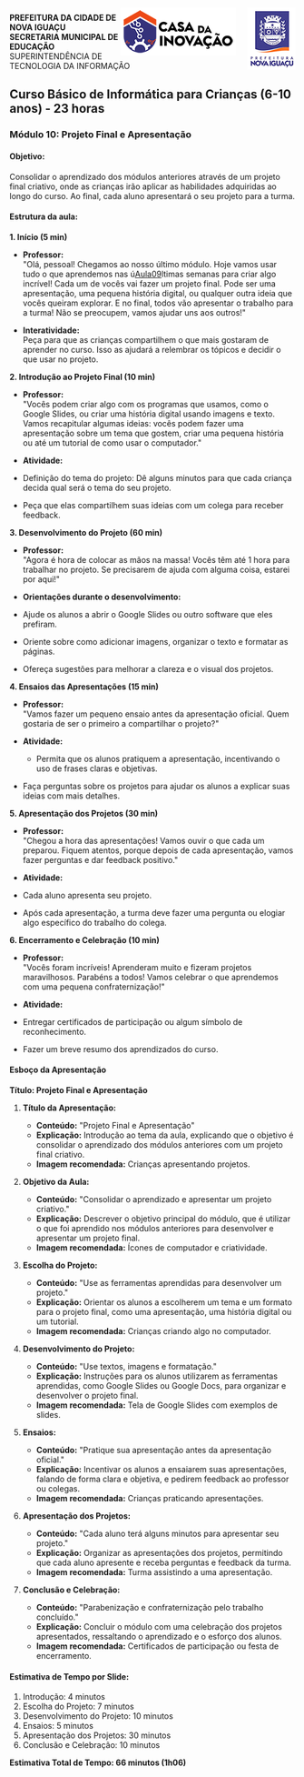 <img src="../Imagem/logopcni.png" align="right" style="margin-top:5px; " />
<img src="../Imagem/logoCasaInovacao.png" align="right" style="margin-top:5px;margin-right:20px" />

**PREFEITURA DA CIDADE DE NOVA IGUAÇU** <br>
**SECRETARIA MUNICIPAL DE EDUCAÇÃO** <br>
SUPERINTENDÊNCIA DE TECNOLOGIA DA INFORMAÇÃO <br>

## Curso Básico de Informática para Crianças (6-10 anos) - 23 horas

### **Módulo 10: Projeto Final e Apresentação**

#### **Objetivo:**
Consolidar o aprendizado dos módulos anteriores através de um projeto final criativo, onde as crianças irão aplicar as habilidades adquiridas ao longo do curso. Ao final, cada aluno apresentará o seu projeto para a turma.

#### Estrutura da aula:

**1. Início  (5 min)**

- **Professor:**  
"Olá, pessoal! Chegamos ao nosso último módulo. Hoje vamos usar tudo o que aprendemos nas ú[Aula09](Aula09.md)ltimas semanas para criar algo incrível! Cada um de vocês vai fazer um projeto final. Pode ser uma apresentação, uma pequena história digital, ou qualquer outra ideia que vocês queiram explorar. E no final, todos vão apresentar o trabalho para a turma! Não se preocupem, vamos ajudar uns aos outros!"

- **Interatividade:**  
Peça para que as crianças compartilhem o que mais gostaram de aprender no curso. Isso as ajudará a relembrar os tópicos e decidir o que usar no projeto.

**2. Introdução ao Projeto Final (10 min)**

- **Professor:**  
"Vocês podem criar algo com os programas que usamos, como o Google Slides, ou criar uma história digital usando imagens e texto. Vamos recapitular algumas ideias: vocês podem fazer uma apresentação sobre um tema que gostem, criar uma pequena história ou até um tutorial de como usar o computador."

- **Atividade:**  
- Definição do tema do projeto: Dê alguns minutos para que cada criança decida qual será o tema do seu projeto.  
- Peça que elas compartilhem suas ideias com um colega para receber feedback.

**3. Desenvolvimento do Projeto (60 min)**

- **Professor:**  
"Agora é hora de colocar as mãos na massa! Vocês têm até 1 hora para trabalhar no projeto. Se precisarem de ajuda com alguma coisa, estarei por aqui!"

- **Orientações durante o desenvolvimento:**  
- Ajude os alunos a abrir o Google Slides ou outro software que eles prefiram.
- Oriente sobre como adicionar imagens, organizar o texto e formatar as páginas.
- Ofereça sugestões para melhorar a clareza e o visual dos projetos.

**4. Ensaios das Apresentações (15 min)**

- **Professor:**  
"Vamos fazer um pequeno ensaio antes da apresentação oficial. Quem gostaria de ser o primeiro a compartilhar o projeto?"

- **Atividade:**  
  - Permita que os alunos pratiquem a apresentação, incentivando o uso de frases claras e objetivas.
- Faça perguntas sobre os projetos para ajudar os alunos a explicar suas ideias com mais detalhes.

**5. Apresentação dos Projetos (30 min)**

- **Professor:**  
"Chegou a hora das apresentações! Vamos ouvir o que cada um preparou. Fiquem atentos, porque depois de cada apresentação, vamos fazer perguntas e dar feedback positivo."

- **Atividade:**  
- Cada aluno apresenta seu projeto.
- Após cada apresentação, a turma deve fazer uma pergunta ou elogiar algo específico do trabalho do colega.

**6. Encerramento e Celebração (10 min)**

- **Professor:**  
"Vocês foram incríveis! Aprenderam muito e fizeram projetos maravilhosos. Parabéns a todos! Vamos celebrar o que aprendemos com uma pequena confraternização!"

- **Atividade:**  
- Entregar certificados de participação ou algum símbolo de reconhecimento.
- Fazer um breve resumo dos aprendizados do curso.


#### Esboço da Apresentação

**Título: Projeto Final e Apresentação**

1. **Título da Apresentação:**
   - **Conteúdo:** "Projeto Final e Apresentação"
   - **Explicação:** Introdução ao tema da aula, explicando que o objetivo é consolidar o aprendizado dos módulos anteriores com um projeto final criativo.
   - **Imagem recomendada:** Crianças apresentando projetos.

2. **Objetivo da Aula:**
   - **Conteúdo:** "Consolidar o aprendizado e apresentar um projeto criativo."
   - **Explicação:** Descrever o objetivo principal do módulo, que é utilizar o que foi aprendido nos módulos anteriores para desenvolver e apresentar um projeto final.
   - **Imagem recomendada:** Ícones de computador e criatividade.

3. **Escolha do Projeto:**
   - **Conteúdo:** "Use as ferramentas aprendidas para desenvolver um projeto."
   - **Explicação:** Orientar os alunos a escolherem um tema e um formato para o projeto final, como uma apresentação, uma história digital ou um tutorial.
   - **Imagem recomendada:** Crianças criando algo no computador.

4. **Desenvolvimento do Projeto:**
   - **Conteúdo:** "Use textos, imagens e formatação."
   - **Explicação:** Instruções para os alunos utilizarem as ferramentas aprendidas, como Google Slides ou Google Docs, para organizar e desenvolver o projeto final.
   - **Imagem recomendada:** Tela de Google Slides com exemplos de slides.

5. **Ensaios:**
   - **Conteúdo:** "Pratique sua apresentação antes da apresentação oficial."
   - **Explicação:** Incentivar os alunos a ensaiarem suas apresentações, falando de forma clara e objetiva, e pedirem feedback ao professor ou colegas.
   - **Imagem recomendada:** Crianças praticando apresentações.

6. **Apresentação dos Projetos:**
   - **Conteúdo:** "Cada aluno terá alguns minutos para apresentar seu projeto."
   - **Explicação:** Organizar as apresentações dos projetos, permitindo que cada aluno apresente e receba perguntas e feedback da turma.
   - **Imagem recomendada:** Turma assistindo a uma apresentação.

7. **Conclusão e Celebração:**
   - **Conteúdo:** "Parabenização e confraternização pelo trabalho concluído."
   - **Explicação:** Concluir o módulo com uma celebração dos projetos apresentados, ressaltando o aprendizado e o esforço dos alunos.
   - **Imagem recomendada:** Certificados de participação ou festa de encerramento.


#### Estimativa de Tempo por Slide:

1. Introdução: 4 minutos  
2. Escolha do Projeto: 7 minutos  
3. Desenvolvimento do Projeto: 10 minutos  
4. Ensaios: 5 minutos  
5. Apresentação dos Projetos: 30 minutos  
6. Conclusão e Celebração: 10 minutos  

**Estimativa Total de Tempo: 66 minutos (1h06)**


